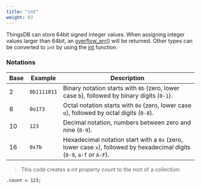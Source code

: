 ```yaml
---
title: "int"
weight: 63
---
```


ThingsDB can store 64bit signed integer values. When assigning integer values
larger than 64bit, an [overflow_err()](../../errors/overflow_err) will be returned. Other types can be
converted to `int` by using the [int](../../collection-api/int) function.

### Notations

Base | Example | Description
---- | ------- | -----------
2 | `0b1111011` | Binary notation starts with `0b` (zero, lower case `b`), followed by binary digits (`0-1`).
8 | `0o173` | Octal notation starts with `0o` (zero, lower case `o`), followed by octal digits (`0-8`).
10 | `123` | Decimal notation, numbers between zero and nine (`0-9`).
16 | `0x7b` | Hexadecimal notation start with a `0x` (zero, lower case `x`), followed by hexadecimal digits (`0-9`, `a-f` or `A-F`).

> This code creates a *int* property *count* to the root of a collection:

```thingsdb,should_pass
.count = 123;
```
